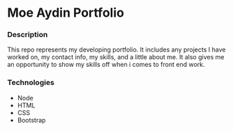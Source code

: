 # Moe Aydin Portfolio

### Description
This repo represents my developing portfolio. It includes any projects I have worked on, my contact info, my skills, and a little about me.
It also gives me an opportunity to show my skills off when i comes to front end work.

### Technologies
 * Node
 * HTML 
 * CSS
 * Bootstrap
 
